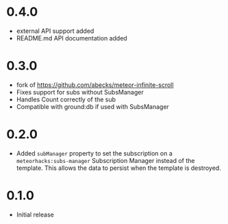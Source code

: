 # 0.4.0
- external API support added
- README.md API documentation added

# 0.3.0
- fork of https://github.com/abecks/meteor-infinite-scroll
- Fixes support for subs without SubsManager
- Handles Count correctly of the sub
- Compatible with ground:db if used with SubsManager

# 0.2.0
- Added `subManager` property to set the subscription on a `meteorhacks:subs-manager` Subscription Manager instead of the template. This allows the data to persist when the template is destroyed.

# 0.1.0
- Initial release